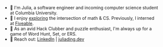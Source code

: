 * 👋 I'm Julia, a software engineer and incoming computer science student at Columbia University.
* 📂 I enjoy [exploring](https://arxiv.org/abs/2302.0438) the intersection of math & CS. Previously, I interned at [Fiveable](https://fiveable.me).
* 🎲 As an avid Hack Clubber and puzzle enthusiast, I'm always up for a game of Word Hunt, Set, or ERS.
* 📩 Reach out: [LinkedIn](https://linkedin.com/in/julialding) | [juliading.dev](www.juliading.dev)
